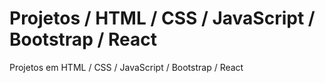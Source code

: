 # Projetos / HTML / CSS / JavaScript / Bootstrap / React
Projetos em HTML / CSS / JavaScript / Bootstrap / React
